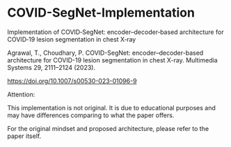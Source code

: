 # COVID-SegNet-Implementation
Implementation of COVID‑SegNet: encoder–decoder‑based architecture for COVID‑19 lesion segmentation in chest X‑ray


Agrawal, T., Choudhary, P. COVID-SegNet: encoder–decoder-based architecture for COVID-19 lesion segmentation in chest X-ray. Multimedia Systems 29, 2111–2124 (2023).

https://doi.org/10.1007/s00530-023-01096-9




Attention:

This implementation is not original. It is due to educational purposes and may have differences comparing to what the paper offers.

For the original mindset and proposed architecture, please refer to the paper itself.
